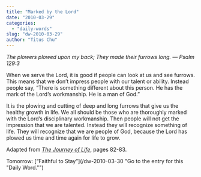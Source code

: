 ```yaml
---
title: "Marked by the Lord"
date: "2010-03-29"
categories: 
  - "daily-words"
slug: "dw-2010-03-29"
author: "Titus Chu"
---
```


_The plowers plowed upon my back; They made their furrows long. — Psalm 129:3_

When we serve the Lord, it is good if people can look at us and see furrows. This means that we don’t impress people with our talent or ability. Instead people say, “There is something different about this person. He has the mark of the Lord’s workmanship. He is a man of God.”

It is the plowing and cutting of deep and long furrows that give us the healthy growth in life. We all should be those who are thoroughly marked with the Lord’s disciplinary workmanship. Then people will not get the impression that we are talented. Instead they will recognize something of life. They will recognize that we are people of God, because the Lord has plowed us time and time again for life to grow.

Adapted from [_The Journey of Life_](/book-journey-of-life "Go to the listing for this book."), pages 82-83.

Tomorrow: [“Faithful to Stay”](/dw-2010-03-30 "Go to the entry for this "Daily Word."")
